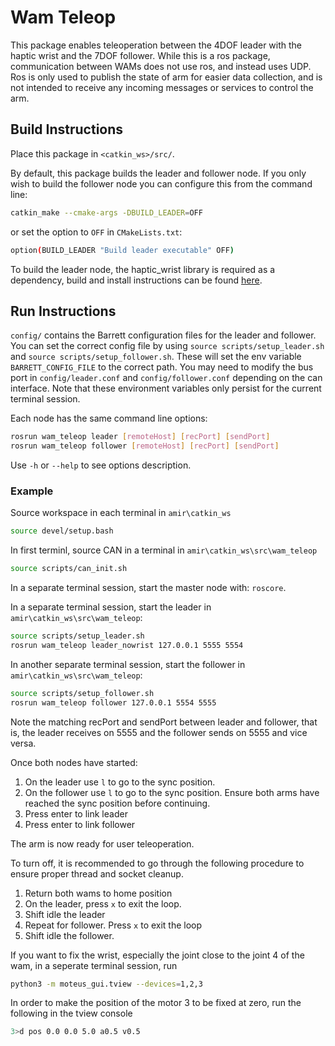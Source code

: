 # Wam Teleop
This package enables teleoperation between the 4DOF leader with the haptic wrist and the 7DOF follower. While this is a ros package, communication between WAMs does not use ros, and instead uses UDP. Ros is only used to publish the state of arm for easier data collection, and is not intended to receive any incoming messages or services to control the arm. 

## Build Instructions

Place this package in `<catkin_ws>/src/`.

By default, this package builds the leader and follower node. If you only wish to build the follower node you can configure this from the command line:
```bash
catkin_make --cmake-args -DBUILD_LEADER=OFF 
```
or set the option to `OFF` in `CMakeLists.txt`:
```bash
option(BUILD_LEADER "Build leader executable" OFF)
```
To build the leader node, the haptic_wrist library is required as a dependency, build and install instructions can be found [here](https://github.com/dmiller12/libhaptic_wrist).

## Run Instructions

`config/` contains the Barrett configuration files for the leader and follower. 
You can set the correct config file by using `source scripts/setup_leader.sh` and `source scripts/setup_follower.sh`. These will set the env variable `BARRETT_CONFIG_FILE` to the correct path. 
You may need to modify the bus port in `config/leader.conf` and `config/follower.conf` depending on the can interface. Note that these environment variables only persist for the current terminal session.

Each node has the same command line options:
```bash
rosrun wam_teleop leader [remoteHost] [recPort] [sendPort]
rosrun wam_teleop follower [remoteHost] [recPort] [sendPort]
```
Use `-h` or `--help` to see options description.

### Example

Source workspace in each terminal in `amir\catkin_ws`
```bash
source devel/setup.bash
```


In first terminl, source CAN in a terminal in `amir\catkin_ws\src\wam_teleop`
```bash
source scripts/can_init.sh
```

In a separate terminal session, start the master node with: `roscore`.

In a separate terminal session, start the leader in `amir\catkin_ws\src\wam_teleop`:
```bash
source scripts/setup_leader.sh
rosrun wam_teleop leader_nowrist 127.0.0.1 5555 5554
```
In another separate terminal session, start the follower in `amir\catkin_ws\src\wam_teleop`:
```bash
source scripts/setup_follower.sh
rosrun wam_teleop follower 127.0.0.1 5554 5555
```
Note the matching recPort and sendPort between leader and follower, that is, the leader receives on 5555 and the follower sends on 5555 and vice versa.

Once both nodes have started:

1) On the leader use `l` to go to the sync position.
2) On the follower use `l` to go to the sync position. Ensure both arms have reached the sync position before continuing.
3) Press enter to link leader
4) Press enter to link follower

The arm is now ready for user teleoperation.

To turn off, it is recommended to go through the following procedure to ensure proper thread and socket cleanup.
1) Return both wams to home position
2) On the leader, press `x` to exit the loop.
3) Shift idle the leader
4) Repeat for follower. Press `x` to exit the loop
5) Shift idle the follower.

If you want to fix the wrist, especially the joint close to the joint 4 of the wam, in a seperate terminal session, run
```bash
python3 -m moteus_gui.tview --devices=1,2,3
```
In order to make the position of the motor 3 to be fixed at zero, run the following in the tview console
```bash
3>d pos 0.0 0.0 5.0 a0.5 v0.5
```